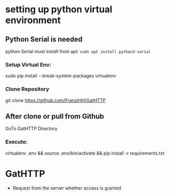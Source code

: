 # setting up python virtual environment

## Python Serial is needed
python Serial must install from apt:
`sudo apt install python3-serial`

### Setup Virtual Env:
sudo pip install --break-system-packages virtualenv

### Clone Repository
git clone https://github.com/FranziHH/GatHTTP

## After clone or pull from Github 
GoTo GatHTTP Directory

### Execute:
virtualenv .env && source .env/bin/activate && pip install -r requirements.txt

# GatHTTP
- Request from the server whether access is granted
